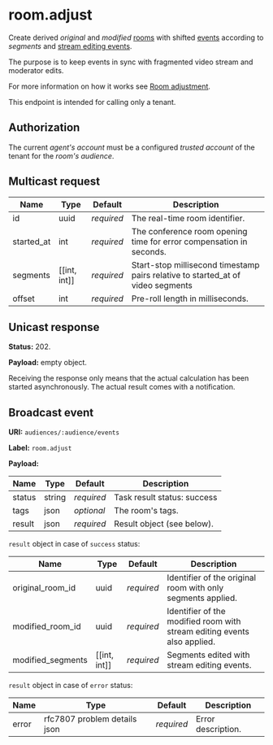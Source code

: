 # room.adjust

Create derived _original_ and _modified_ [rooms](../room.md#room) with shifted
[events](../event.md#event) according to _segments_ and
[stream editing events](../event.md#stream-editing-events).

The purpose is to keep events in sync with fragmented video stream and moderator edits.

For more information on how it works see [Room adjustment](../../impl/room_adjustment.md).

This endpoint is intended for calling only a tenant.

## Authorization

The current _agent's_ _account_ must be a configured _trusted account_ of the tenant for the
_room's_ _audience_.

## Multicast request

Name       | Type         | Default    | Description
---------- | ------------ | ---------- | --------------------------------------------------------
id         | uuid         | _required_ | The real-time room identifier.
started_at | int          | _required_ | The conference room opening time for error compensation in seconds.
segments   | [[int, int]] | _required_ | Start-stop millisecond timestamp pairs relative to started_at of video segments
offset     | int          | _required_ | Pre-roll length in milliseconds.

## Unicast response

**Status:** 202.

**Payload:** empty object.

Receiving the response only means that the actual calculation has been started asynchronously.
The actual result comes with a notification.

## Broadcast event

**URI:** `audiences/:audience/events`

**Label:** `room.adjust`

**Payload:**

Name   | Type   | Default    | Description
------ | ------ | ---------- | -----------------------------------
status | string | _required_ | Task result status: success | error.
tags   | json   | _optional_ | The room's tags.
result | json   | _required_ | Result object (see below).

`result` object in case of `success` status:

Name              | Type         | Default    | Description
----------------- | ------------ | ---------- | ---------------------------------
original_room_id  | uuid         | _required_ | Identifier of the original room with only segments applied.
modified_room_id  | uuid         | _required_ | Identifier of the modified room with stream editing events also applied.
modified_segments | [[int, int]] | _required_ | Segments edited with stream editing events.

`result` object in case of `error` status:

Name  | Type                         | Default    | Description
----- | ---------------------------- | ---------- | ---------------------------------
error | rfc7807 problem details json | _required_ | Error description.
